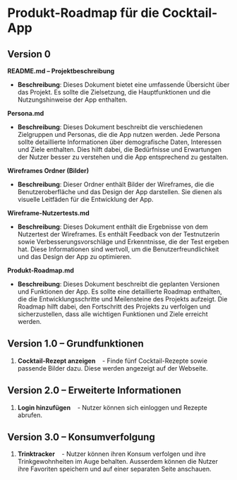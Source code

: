 
# Produkt-Roadmap für die Cocktail-App

## Version 0

**README.md – Projektbeschreibung**
- **Beschreibung**: Dieses Dokument bietet eine umfassende Übersicht über das Projekt. Es sollte die Zielsetzung, die Hauptfunktionen und die Nutzungshinweise der App enthalten.

**Persona.md**
- **Beschreibung**: Dieses Dokument beschreibt die verschiedenen Zielgruppen und Personas, die die App nutzen werden. Jede Persona sollte detaillierte Informationen über demografische Daten, Interessen und Ziele enthalten. Dies hilft dabei, die Bedürfnisse und Erwartungen der Nutzer besser zu verstehen und die App entsprechend zu gestalten.

**Wireframes Ordner (Bilder)**
- **Beschreibung**: Dieser Ordner enthält Bilder der Wireframes, die die Benutzeroberfläche und das Design der App darstellen. Sie dienen als visuelle Leitfäden für die Entwicklung der App.

**Wireframe-Nutzertests.md**
- **Beschreibung**: Dieses Dokument enthält die Ergebnisse von dem Nutzertest der Wireframes. Es enthält Feedback von der Testnutzerin sowie Verbesserungsvorschläge und Erkenntnisse, die der Test ergeben hat. Diese Informationen sind wertvoll, um die Benutzerfreundlichkeit und das Design der App zu optimieren.

**Produkt-Roadmap.md**
- **Beschreibung**: Dieses Dokument beschreibt die geplanten Versionen und Funktionen der App. Es sollte eine detaillierte Roadmap enthalten, die die Entwicklungsschritte und Meilensteine des Projekts aufzeigt. Die Roadmap hilft dabei, den Fortschritt des Projekts zu verfolgen und sicherzustellen, dass alle wichtigen Funktionen und Ziele erreicht werden.

## Version 1.0 – Grundfunktionen
1. **Cocktail-Rezept anzeigen**
   - Finde fünf Cocktail-Rezepte sowie passende Bilder dazu. Diese werden angezeigt auf der Webseite.

## Version 2.0 – Erweiterte Informationen
1. **Login hinzufügen**
   - Nutzer können sich einloggen und Rezepte abrufen.

## Version 3.0 – Konsumverfolgung
1. **Trinktracker**
   - Nutzer können ihren Konsum verfolgen und ihre Trinkgewohnheiten im Auge behalten. Ausserdem können die Nutzer ihre Favoriten speichern und auf einer separaten Seite anschauen.

